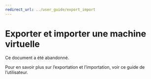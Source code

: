 ```yaml
---
redirect_url: ../user_guide/export_import
---
```


# Exporter et importer une machine virtuelle

<g id="1" ctype="x-strong">Ce document a été abandonné.</g>

Pour en savoir plus sur l’exportation et l’importation, voir <g id="2CapsExtId1" ctype="x-link"><g id="2CapsExtId2" ctype="x-linkText">ce guide de l’utilisateur</g><g id="2CapsExtId3" ctype="x-title"></g></g>.






<!--HONumber=May16_HO1-->


